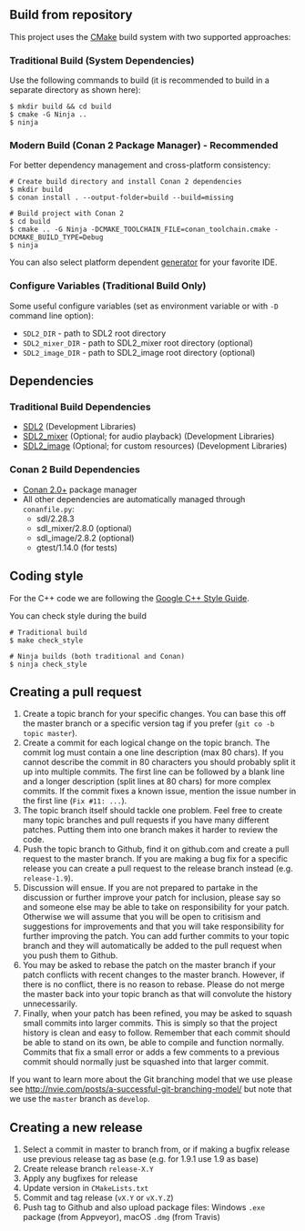
Build from repository
----------------------------

This project uses the [CMake](https://cmake.org) build system with two supported approaches:

### Traditional Build (System Dependencies)

Use the following commands to build (it is recommended to build in a separate directory as shown here):

``` shell
$ mkdir build && cd build
$ cmake -G Ninja ..
$ ninja
```

### Modern Build (Conan 2 Package Manager) - Recommended

For better dependency management and cross-platform consistency:

``` shell
# Create build directory and install Conan 2 dependencies
$ mkdir build
$ conan install . --output-folder=build --build=missing

# Build project with Conan 2
$ cd build
$ cmake .. -G Ninja -DCMAKE_TOOLCHAIN_FILE=conan_toolchain.cmake -DCMAKE_BUILD_TYPE=Debug
$ ninja
```

You can also select platform dependent [generator](https://cmake.org/cmake/help/v3.0/manual/cmake-generators.7.html) for your favorite IDE.

### Configure Variables (Traditional Build Only)

Some useful configure variables (set as environment variable or with `-D` command line option):

* `SDL2_DIR` - path to SDL2 root directory
* `SDL2_mixer_DIR` - path to SDL2_mixer root directory (optional)
* `SDL2_image_DIR` - path to SDL2_image root directory (optional)

Dependencies
------------

### Traditional Build Dependencies

* [SDL2](https://github.com/libsdl-org/SDL/releases) (Development Libraries)
* [SDL2_mixer](https://github.com/libsdl-org/SDL_mixer/releases) (Optional; for audio playback) (Development Libraries)
* [SDL2_image](https://github.com/libsdl-org/SDL_image/releases) (Optional; for custom resources) (Development Libraries)

### Conan 2 Build Dependencies

* [Conan 2.0+](https://conan.io/) package manager
* All other dependencies are automatically managed through `conanfile.py`:
  - sdl/2.28.3
  - sdl_mixer/2.8.0 (optional)
  - sdl_image/2.8.2 (optional)
  - gtest/1.14.0 (for tests)

Coding style
------------

For the C++ code we are following the [Google C++ Style Guide](http://google.github.io/styleguide/cppguide.html).

You can check style during the build

``` shell
# Traditional build
$ make check_style

# Ninja builds (both traditional and Conan)
$ ninja check_style
```


Creating a pull request
-----------------------

1. Create a topic branch for your specific changes. You can base this off the
   master branch or a specific version tag if you prefer (`git co -b topic master`).
2. Create a commit for each logical change on the topic branch. The commit log
   must contain a one line description (max 80 chars). If you cannot describe
   the commit in 80 characters you should probably split it up into multiple
   commits. The first line can be followed by a blank line and a longer
   description (split lines at 80 chars) for more complex commits. If the commit
   fixes a known issue, mention the issue number in the first line (`Fix #11:
   ...`).
3. The topic branch itself should tackle one problem. Feel free to create many
   topic branches and pull requests if you have many different patches. Putting
   them into one branch makes it harder to review the code.
4. Push the topic branch to Github, find it on github.com and create a pull
   request to the master branch. If you are making a bug fix for a specific
   release you can create a pull request to the release branch instead
   (e.g. `release-1.9`).
5. Discussion will ensue. If you are not prepared to partake in the discussion
   or further improve your patch for inclusion, please say so and someone else
   may be able to take on responsibility for your patch. Otherwise we will
   assume that you will be open to critisism and suggestions for improvements
   and that you will take responsibility for further improving the patch. You
   can add further commits to your topic branch and they will automatically be
   added to the pull request when you push them to Github.
6. You may be asked to rebase the patch on the master branch if your patch
   conflicts with recent changes to the master branch. However, if there is no
   conflict, there is no reason to rebase. Please do not merge the master back
   into your topic branch as that will convolute the history unnecessarily.
7. Finally, when your patch has been refined, you may be asked to squash small
   commits into larger commits. This is simply so that the project history is
   clean and easy to follow. Remember that each commit should be able to stand
   on its own, be able to compile and function normally. Commits that fix a
   small error or adds a few comments to a previous commit should normally just
   be squashed into that larger commit.

If you want to learn more about the Git branching model that we use please see
<http://nvie.com/posts/a-successful-git-branching-model/> but note that we use
the `master` branch as `develop`.


Creating a new release
----------------------

1. Select a commit in master to branch from, or if making a bugfix release
   use previous release tag as base (e.g. for 1.9.1 use 1.9 as base)
2. Create release branch `release-X.Y`
3. Apply any bugfixes for release
4. Update version in `CMakeLists.txt`
5. Commit and tag release (`vX.Y` or `vX.Y.Z`)
6. Push tag to Github and also upload package files: Windows `.exe` package (from Appveyor), macOS `.dmg` (from Travis)
